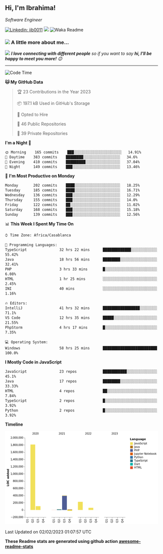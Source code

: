 <h2>Hi, I'm Ibrahima! </h2>
<p><em>Software Engineer 
</em></p>


[![Linkedin: iib0011](https://img.shields.io/badge/-iib0011-blue?style=flat-square&logo=Linkedin&logoColor=white&link=https://www.linkedin.com/in/iib0011/)](https://www.linkedin.com/in/iib0011/)
![](https://visitor-badge.glitch.me/badge?page_id=iib0011)
![Waka Readme](https://github.com/iib0011/iib0011/workflows/Waka%20Readme/badge.svg)


### <img src="https://media.giphy.com/media/VgCDAzcKvsR6OM0uWg/giphy.gif" width="50"> A little more about me...  


<img src="https://media.giphy.com/media/LnQjpWaON8nhr21vNW/giphy.gif" width="60"> <em><b>I love connecting with different people</b> so if you want to say <b>hi, I'll be happy to meet you more!</b> 😊</em>

---
<!--START_SECTION:waka-->
![Code Time](http://img.shields.io/badge/Code%20Time-1%2C727%20hrs%2014%20mins-blue)

**🐱 My GitHub Data** 

> 🏆 23 Contributions in the Year 2023
 > 
> 📦 197.1 kB Used in GitHub's Storage 
 > 
> 💼 Opted to Hire
 > 
> 📜 46 Public Repositories 
 > 
> 🔑 39 Private Repositories  
 > 
**I'm a Night 🦉** 

```text
🌞 Morning    165 commits    ███░░░░░░░░░░░░░░░░░░░░░░   14.91% 
🌆 Daytime    383 commits    ████████░░░░░░░░░░░░░░░░░   34.6% 
🌃 Evening    410 commits    █████████░░░░░░░░░░░░░░░░   37.04% 
🌙 Night      149 commits    ███░░░░░░░░░░░░░░░░░░░░░░   13.46%

```
📅 **I'm Most Productive on Monday** 

```text
Monday       202 commits    ████░░░░░░░░░░░░░░░░░░░░░   18.25% 
Tuesday      185 commits    ████░░░░░░░░░░░░░░░░░░░░░   16.71% 
Wednesday    136 commits    ███░░░░░░░░░░░░░░░░░░░░░░   12.29% 
Thursday     155 commits    ███░░░░░░░░░░░░░░░░░░░░░░   14.0% 
Friday       122 commits    ██░░░░░░░░░░░░░░░░░░░░░░░   11.02% 
Saturday     168 commits    ███░░░░░░░░░░░░░░░░░░░░░░   15.18% 
Sunday       139 commits    ███░░░░░░░░░░░░░░░░░░░░░░   12.56%

```


📊 **This Week I Spent My Time On** 

```text
⌚︎ Time Zone: Africa/Casablanca

💬 Programming Languages: 
TypeScript               32 hrs 22 mins      █████████████░░░░░░░░░░░░   55.42% 
Java                     18 hrs 56 mins      ████████░░░░░░░░░░░░░░░░░   32.41% 
PHP                      3 hrs 33 mins       █░░░░░░░░░░░░░░░░░░░░░░░░   6.08% 
HTML                     1 hr 25 mins        ░░░░░░░░░░░░░░░░░░░░░░░░░   2.45% 
INI                      40 mins             ░░░░░░░░░░░░░░░░░░░░░░░░░   1.16%

🔥 Editors: 
IntelliJ                 41 hrs 32 mins      █████████████████░░░░░░░░   71.1% 
VS Code                  12 hrs 35 mins      █████░░░░░░░░░░░░░░░░░░░░   21.55% 
PhpStorm                 4 hrs 17 mins       █░░░░░░░░░░░░░░░░░░░░░░░░   7.35%

💻 Operating System: 
Windows                  58 hrs 25 mins      █████████████████████████   100.0%

```

**I Mostly Code in JavaScript** 

```text
JavaScript               23 repos            ███████████░░░░░░░░░░░░░░   45.1% 
Java                     17 repos            ████████░░░░░░░░░░░░░░░░░   33.33% 
HTML                     4 repos             ██░░░░░░░░░░░░░░░░░░░░░░░   7.84% 
TypeScript               2 repos             █░░░░░░░░░░░░░░░░░░░░░░░░   3.92% 
Python                   2 repos             █░░░░░░░░░░░░░░░░░░░░░░░░   3.92%

```


**Timeline**

![Chart not found](https://raw.githubusercontent.com/iib0011/iib0011/master/charts/bar_graph.png) 


 Last Updated on 02/02/2023 01:07:57 UTC
<!--END_SECTION:waka-->

**These Readme stats are generated using github action [awesome-readme-stats](https://github.com/iib0011/waka-readme-stats)**
